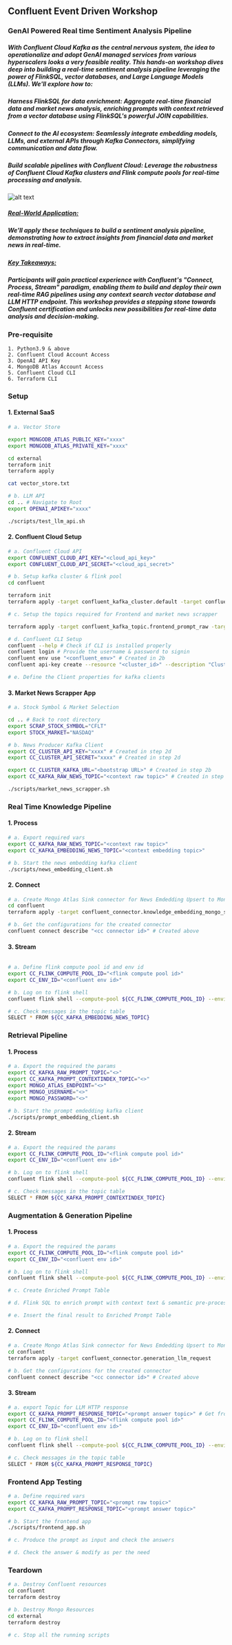 ## Confluent Event Driven Workshop 
### GenAI Powered Real time Sentiment Analysis Pipeline 

##### With Confluent Cloud Kafka as the central nervous system, the idea to operationalize and adopt GenAI managed services from various hyperscalers looks a very feasible reality. This hands-on workshop dives deep into building a real-time sentiment analysis pipeline leveraging the power of FlinkSQL, vector databases, and Large Language Models (LLMs). We'll explore how to:

##### *Harness FlinkSQL for data enrichment:* Aggregate real-time financial data and market news analysis, enriching prompts with context retrieved from a vector database using FlinkSQL's powerful JOIN capabilities.
##### *Connect to the AI ecosystem:* Seamlessly integrate embedding models, LLMs, and external APIs through Kafka Connectors, simplifying communication and data flow.
##### *Build scalable pipelines with Confluent Cloud:* Leverage the robustness of Confluent Cloud Kafka clusters and Flink compute pools for real-time processing and analysis.

![alt text](./assets/example2.png)

##### <u>**Real-World Application:**</u>

##### We'll apply these techniques to build a sentiment analysis pipeline, demonstrating how to extract insights from financial data and market news in real-time.
##### <u>**Key Takeaways:**</u> 

##### Participants will gain practical experience with Confluent's "Connect, Process, Stream" paradigm, enabling them to build and deploy their own real-time RAG pipelines using any context search vector database and LLM HTTP endpoint. This workshop provides a stepping stone towards Confluent certification and unlocks new possibilities for real-time data analysis and decision-making.


### **Pre-requisite**
    1. Python3.9 & above
    2. Confluent Cloud Account Access
    3. OpenAI API Key
    4. MongoDB Atlas Account Access
    5. Confluent Cloud CLI 
    6. Terraform CLI

### **Setup**

#### 1. External SaaS
    
```bash
# a. Vector Store

export MONGODB_ATLAS_PUBLIC_KEY="xxxx"
export MONGODB_ATLAS_PRIVATE_KEY="xxxx"

cd external
terraform init
terraform apply

cat vector_store.txt

# b. LLM API
cd .. # Navigate to Root 
export OPENAI_APIKEY="xxxx"

./scripts/test_llm_api.sh
```

#### 2. Confluent Cloud Setup

```bash 
# a. Confluent Cloud API 
export CONFLUENT_CLOUD_API_KEY="<cloud_api_key>"
export CONFLUENT_CLOUD_API_SECRET="<cloud_api_secret>"

# b. Setup kafka cluster & flink pool 
cd confluent

terraform init
terraform apply -target confluent_kafka_cluster.default -target confluent_flink_compute_pool.default

# c. Setup the topics required for Frontend and market news scrapper

terraform apply -target confluent_kafka_topic.frontend_prompt_raw -target confluent_kafka_topic.news_context_raw -target confluent_kafka_topic.news_context_embedding -target confluent_kafka_topic.retrieval_prompt_contextindex

# d. Confluent CLI Setup
confluent --help # Check if CLI is installed properly
confluent login # Provide the username & password to signin
confluent env use "<confluent_env>" # Created in 2b
confluent api-key create --resource "<cluster_id>" --description "Cluster Default Key" # Cluster created in 2c

# e. Define the Client properties for kafka clients

```

#### 3. Market News Scrapper App

```bash 
# a. Stock Symbol & Market Selection 

cd .. # Back to root directory
export SCRAP_STOCK_SYMBOL="CFLT"
export STOCK_MARKET="NASDAQ"

# b. News Producer Kafka Client
export CC_CLUSTER_API_KEY="xxxx" # Created in step 2d
export CC_CLUSTER_API_SECRET="xxxx" # Created in step 2d

export CC_CLUSTER_KAFKA_URL="<bootstrap URL>" # Created in step 2b
export CC_KAFKA_RAW_NEWS_TOPIC="<context raw topic>" # Created in step 2c

./scripts/market_news_scrapper.sh
```


### Real Time Knowledge Pipeline 

#### 1. Process
```bash
# a. Export required vars
export CC_KAFKA_RAW_NEWS_TOPIC="<context raw topic>"
export CC_KAFKA_EMBEDDING_NEWS_TOPIC="<context embedding topic>"

# b. Start the news embedding kafka client
./scripts/news_embedding_client.sh

```
#### 2. Connect
```bash
# a. Create Mongo Atlas Sink connector for News Emdedding Upsert to Mongo Atlas Vector Search
cd confluent
terraform apply -target confluent_connector.knowledge_embedding_mongo_sink 

# b. Get the configurations for the created connector 
confluent connect describe "<cc connector id>" # Created above
```

#### 3. Stream 
```bash

# a. Define flink compute pool id and env id 
export CC_FLINK_COMPUTE_POOL_ID="<flink compute pool id>"
export CC_ENV_ID="<confluent env id>"

# b. Log on to flink shell
confluent flink shell --compute-pool ${CC_FLINK_COMPUTE_POOL_ID} --environment ${CC_ENV_ID}

# c. Check messages in the topic table
SELECT * FROM ${CC_KAFKA_EMBEDDING_NEWS_TOPIC}
```

### Retrieval Pipeline

#### 1. Process 

```bash
# a. Export the required the params
export CC_KAFKA_RAW_PROMPT_TOPIC="<>"
export CC_KAFKA_PROMPT_CONTEXTINDEX_TOPIC="<>"
export MONGO_ATLAS_ENDPOINT="<>"
export MONGO_USERNAME="<>"
export MONGO_PASSWORD="<>"

# b. Start the prompt emdedding kafka client
./scripts/prompt_embedding_client.sh
```

#### 2. Stream

```bash
# a. Export the required the params
export CC_FLINK_COMPUTE_POOL_ID="<flink compute pool id>"
export CC_ENV_ID="<confluent env id>"

# b. Log on to flink shell
confluent flink shell --compute-pool ${CC_FLINK_COMPUTE_POOL_ID} --environment ${CC_ENV_ID}

# c. Check messages in the topic table
SELECT * FROM ${CC_KAFKA_PROMPT_CONTEXTINDEX_TOPIC}

```

### Augmentation & Generation Pipeline

#### 1. Process
```bash
# a. Export the required the params
export CC_FLINK_COMPUTE_POOL_ID="<flink compute pool id>"
export CC_ENV_ID="<confluent env id>"

# b. Log on to flink shell
confluent flink shell --compute-pool ${CC_FLINK_COMPUTE_POOL_ID} --environment ${CC_ENV_ID}

# c. Create Enriched Prompt Table

# d. Flink SQL to enrich prompt with context text & semantic pre-processing

# e. Insert the final result to Enriched Prompt Table
```

#### 2. Connect
```bash
# a. Create Mongo Atlas Sink connector for News Emdedding Upsert to Mongo Atlas Vector Search
cd confluent
terraform apply -target confluent_connector.generation_llm_request

# b. Get the configurations for the created connector 
confluent connect describe "<cc connector id>" # Created above
```

#### 3. Stream
```bash 
# a. export Topic for LLM HTTP response
export CC_KAFKA_PROMPT_RESPONSE_TOPIC="<prompt answer topic>" # Get from 2b
export CC_FLINK_COMPUTE_POOL_ID="<flink compute pool id>"
export CC_ENV_ID="<confluent env id>"

# b. Log on to flink shell
confluent flink shell --compute-pool ${CC_FLINK_COMPUTE_POOL_ID} --environment ${CC_ENV_ID}

# c. Check messages in the topic table
SELECT * FROM ${CC_KAFKA_PROMPT_RESPONSE_TOPIC}
```

### Frontend App Testing
```bash
# a. Define required vars
export CC_KAFKA_RAW_PROMPT_TOPIC="<prompt raw topic>"
export CC_KAFKA_PROMPT_RESPONSE_TOPIC="<prompt answer topic>"

# b. Start the frontend app
./scripts/frontend_app.sh

# c. Produce the prompt as input and check the answers

# d. Check the answer & modify as per the need
```

### Teardown

```bash 
# a. Destroy Confluent resources
cd confluent
terraform destroy

# b. Destroy Mongo Resources
cd external
terraform destroy

# c. Stop all the running scripts
```
